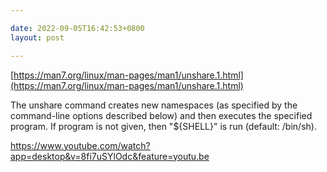 ```yaml
---

date: 2022-09-05T16:42:53+0800
layout: post

---
```


[https://man7.org/linux/man-pages/man1/unshare.1.html](https://man7.org/linux/man-pages/man1/unshare.1.html)

The unshare command creates new namespaces (as specified by the command-line options described below) and then executes the specified program. If program is not given, then "${SHELL}" is run (default: /bin/sh).

https://www.youtube.com/watch?app=desktop&v=8fi7uSYlOdc&feature=youtu.be
